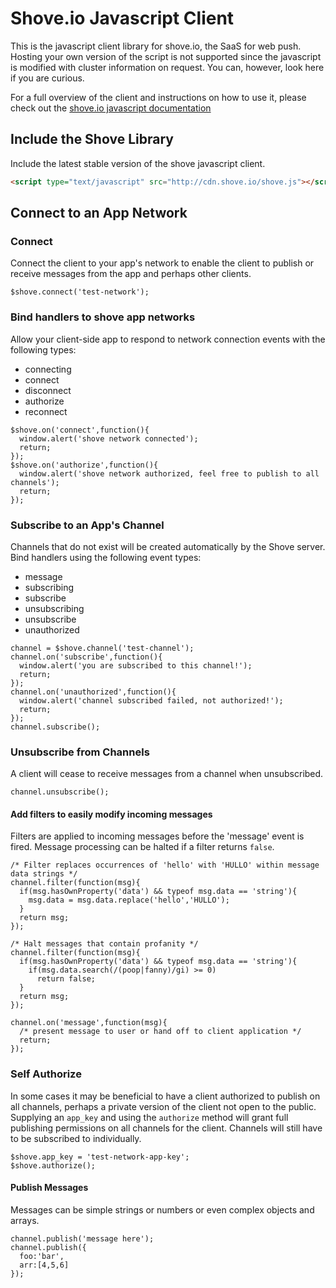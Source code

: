 # Shove.io Javascript Client

This is the javascript client library for shove.io, the SaaS for web push.  Hosting your own version of the script is not supported
since the javascript is modified with cluster information on request.  You can, however, look here if you are curious.

For a full overview of the client and instructions on how to use it,
please check out the [shove.io javascript documentation](http://shove.io/documentation/javascript_api)

## Include the Shove Library

Include the latest stable version of the shove javascript client.

```html
<script type="text/javascript" src="http://cdn.shove.io/shove.js"></script>
```

## Connect to an App Network

### Connect

Connect the client to your app's network to enable the client to publish or receive messages from the app and perhaps other clients.

```
$shove.connect('test-network');
```

### Bind handlers to shove app networks

Allow your client-side app to respond to network connection events with the following types:

+ connecting
+ connect
+ disconnect
+ authorize
+ reconnect

```
$shove.on('connect',function(){
  window.alert('shove network connected');
  return;
});
$shove.on('authorize',function(){
  window.alert('shove network authorized, feel free to publish to all channels');
  return;
});
```

### Subscribe to an App's Channel

Channels that do not exist will be created automatically by the Shove server.  Bind handlers using the following event types:

+ message
+ subscribing
+ subscribe
+ unsubscribing
+ unsubscribe
+ unauthorized

```
channel = $shove.channel('test-channel');
channel.on('subscribe',function(){
  window.alert('you are subscribed to this channel!');
  return;
});
channel.on('unauthorized',function(){
  window.alert('channel subscribed failed, not authorized!');
  return;
});
channel.subscribe();
```

### Unsubscribe from Channels

A client will cease to receive messages from a channel when unsubscribed.

```
channel.unsubscribe();
```

#### Add filters to easily modify incoming messages

Filters are applied to incoming messages before the 'message' event is fired.  Message processing can be halted if a filter returns `false`.

```
/* Filter replaces occurrences of 'hello' with 'HULLO' within message data strings */
channel.filter(function(msg){
  if(msg.hasOwnProperty('data') && typeof msg.data == 'string'){
    msg.data = msg.data.replace('hello','HULLO');
  }
  return msg;
});

/* Halt messages that contain profanity */
channel.filter(function(msg){
  if(msg.hasOwnProperty('data') && typeof msg.data == 'string'){
    if(msg.data.search(/(poop|fanny)/gi) >= 0)
      return false;
  }
  return msg;
});

channel.on('message',function(msg){
  /* present message to user or hand off to client application */
  return;
});
```

### Self Authorize

In some cases it may be beneficial to have a client authorized to publish on all channels, perhaps a private version of the client not open to the public.  Supplying an `app_key` and using the `authorize` method will grant full publishing permissions on all channels for the client.  Channels will still have to be subscribed to individually.

```
$shove.app_key = 'test-network-app-key';
$shove.authorize();
```

#### Publish Messages

Messages can be simple strings or numbers or even complex objects and arrays.

```
channel.publish('message here');
channel.publish({
  foo:'bar',
  arr:[4,5,6]
});
```